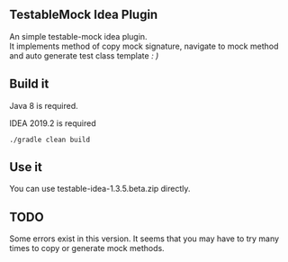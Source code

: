 TestableMock Idea Plugin
---

An simple testable-mock idea plugin.<br>
It implements method of copy mock signature, navigate to mock method and auto generate test class template
<em>: )</em>

## Build it

Java 8 is required.

IDEA 2019.2 is required

```shell script
./gradle clean build
```

## Use it
You can use testable-idea-1.3.5.beta.zip directly.

## TODO
Some errors exist in this version. It seems that you may have to try many times to copy or generate mock methods.




